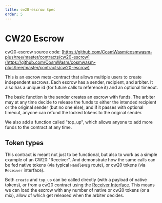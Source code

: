 ```yaml
---
title: cw20-escrow Spec
order: 5
---
```


# CW20 Escrow

cw20-escrow source code: [https://github.com/CosmWasm/cosmwasm-plus/tree/master/contracts/cw20-escrow](https://github.com/CosmWasm/cosmwasm-plus/tree/master/contracts/cw20-escrow)

This is an escrow meta-contract that allows multiple users to
create independent escrows. Each escrow has a sender, recipient,
and arbiter. It also has a unique id (for future calls to reference it)
and an optional timeout.

The basic function is the sender creates an escrow with funds.
The arbiter may at any time decide to release the funds to either
the intended recipient or the original sender (but no one else),
and if it passes with optional timeout, anyone can refund the locked
tokens to the original sender.

We also add a function called "top_up", which allows anyone to add more
funds to the contract at any time.

## Token types

This contract is meant not just to be functional, but also to work as a simple
example of an CW20 "Receiver". And demonstrate how the same calls can be fed
native tokens (via typical `HandleMsg` route), or cw20 tokens (via `Receiver` interface).

Both `create` and `top_up` can be called directly (with a payload of native tokens),
or from a cw20 contract using the [Receiver Interface](01-spec.md#receiver).
This means we can load the escrow with any number of native or cw20 tokens (or a mix),
allow of which get released when the arbiter decides.
